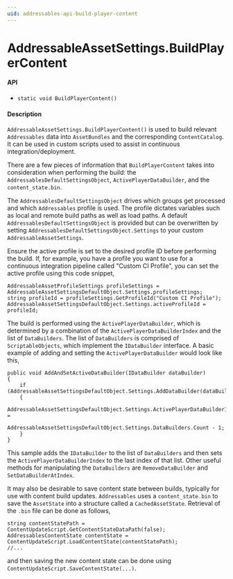 ```yaml
---
uid: addressables-api-build-player-content
---
```

# AddressableAssetSettings.BuildPlayerContent
#### API
- `static void BuildPlayerContent()`

#### Description
`AddressableAssetSettings.BuildPlayerContent()` is used to build relevant `Addressables` data into `AssetBundles` and the corresponding `ContentCatalog`.  It can be used in custom scripts used to assist in continuous integration/deployment.

There are a few pieces of information that `BuildPlayerContent` takes into consideration when performing the build: the `AddressablesDefaultSettingsObject`, `ActivePlayerDataBuilder`, and the `content_state.bin`.

The `AddressablesDefaultSettingsObject` drives which groups get processed and which `Addressables` profile is used.  The profile dictates variables such as local and remote build paths as well as load paths.  A default `AddressablesDefaultSettingsObject` is provided but can be overwritten by setting `AddressablesDefaultSettingsObject.Settings` to your custom `AddressableAssetSettings`.

Ensure the active profile is set to the desired profile ID before performing the build.  If, for example, you have a profile you want to use for a continuous integration pipeline called "Custom CI Profile", you can set the active profile using this code snippet,
```
AddressableAssetProfileSettings profileSettings = AddressableAssetSettingsDefaultObject.Settings.profileSettings;
string profileId = profileSettings.GetProfileId("Custom CI Profile");
AddressableAssetSettingsDefaultObject.Settings.activeProfileId = profileId;
```

The build is performed using the `ActivePlayerDataBuilder`, which is determined by a combination of the `ActivePlayerDataBuilderIndex` and the list of `DataBuilders`.  The list of `DataBuilders` is comprised of `ScriptableObjects`, which implement the `IDataBuilder` interface.  A basic example of adding and setting the `ActivePlayerDataBuilder` would look like this,
```
public void AddAndSetActiveDataBuilder(IDataBuilder dataBuilder)
{
    if (AddressableAssetSettingsDefaultObject.Settings.AddDataBuilder(dataBuilder))
    {
        AddressableAssetSettingsDefaultObject.Settings.ActivePlayerDataBuilderIndex =
            AddressableAssetSettingsDefaultObject.Settings.DataBuilders.Count - 1;
    }
}
```
This sample adds the `IDataBuilder` to the list of `DataBuilders` and then sets the `ActivePlayerDataBuilderIndex` to the last index of that list.  Other useful methods for manipulating the `DataBuilders` are `RemoveDataBuilder` and `SetDataBuilderAtIndex`.

It may also be desirable to save content state between builds, typically for use with content build updates.  `Addressables` uses a `content_state.bin` to save the `AssetState` into a structure called a `CachedAssetState`.  Retrieval of the `.bin` file can be done as follows,
```
string contentStatePath = ContentUpdateScript.GetContentStateDataPath(false);
AddressablesContentState contentState = ContentUpdateScript.LoadContentState(contentStatePath);
//...
```
and then saving the new content state can be done using `ContentUpdateScript.SaveContentState(...)`.